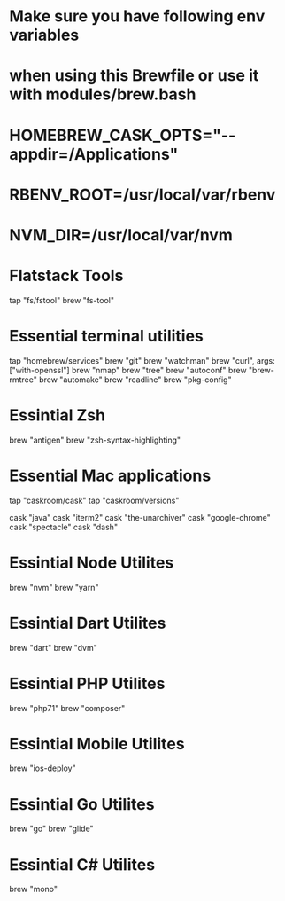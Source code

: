 # Make sure you have following env variables
# when using this Brewfile or use it with modules/brew.bash
#
#  HOMEBREW_CASK_OPTS="--appdir=/Applications"
#  RBENV_ROOT=/usr/local/var/rbenv
#  NVM_DIR=/usr/local/var/nvm

# Flatstack Tools
tap "fs/fstool"
brew "fs-tool"

# Essential terminal utilities
tap "homebrew/services"
brew "git"
brew "watchman"
brew "curl", args: ["with-openssl"]
brew "nmap"
brew "tree"
brew "autoconf"
brew "brew-rmtree"
brew "automake"
brew "readline"
brew "pkg-config"

# Essintial Zsh
brew "antigen"
brew "zsh-syntax-highlighting"

# Essential Mac applications
tap "caskroom/cask"
tap "caskroom/versions"

cask "java"
cask "iterm2"
cask "the-unarchiver"
cask "google-chrome"
cask "spectacle"
cask "dash"

# Essintial Node Utilites
brew "nvm"
brew "yarn"

# Essintial Dart Utilites
brew "dart"
brew "dvm"

# Essintial PHP Utilites
brew "php71"
brew "composer"

# Essintial Mobile Utilites
brew "ios-deploy"

# Essintial Go Utilites
brew "go"
brew "glide"

# Essintial C# Utilites
brew "mono"